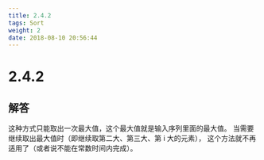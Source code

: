 ```yaml
---
title: 2.4.2
tags: Sort
weight: 2
date: 2018-08-10 20:56:44
---
```


# 2.4.2


## 解答

这种方式只能取出一次最大值，这个最大值就是输入序列里面的最大值。
当需要继续取出最大值时（即继续取第二大、第三大、第 i 大的元素），
这个方法就不再适用了（或者说不能在常数时间内完成）。

